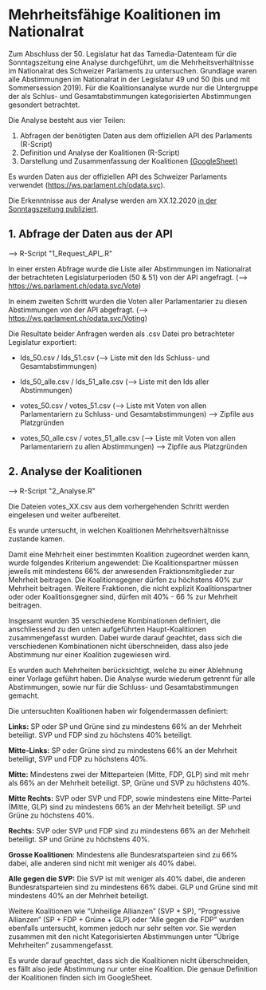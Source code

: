 # Mehrheitsfähige Koalitionen im Nationalrat
Zum Abschluss der 50. Legislatur hat das Tamedia-Datenteam für die Sonntagszeitung eine Analyse durchgeführt, um die Mehrheitsverhältnisse im Nationalrat des Schweizer Parlaments zu untersuchen. Grundlage waren alle Abstimmungen im Nationalrat in der Legislatur 49 und 50 (bis und mit Sommersession 2019). Für die Koalitionsanalyse wurde nur die Untergruppe der als Schlus- und Gesamtabstimmungen kategorisierten Abstimmungen gesondert betrachtet.  

Die Analyse besteht aus vier Teilen:

1. Abfragen der benötigten Daten aus dem offiziellen API des Parlaments (R-Script)
2. Definition und Analyse der Koalitionen (R-Script)
3. Darstellung und Zusammenfassung der Koalitionen [(GoogleSheet)](https://docs.google.com/spreadsheets/d/1DUT3gIYoZhuRYYhOSLtZ-6Gr6nIuJQsc37o8aPXWKmU/edit?usp=sharing)

Es wurden Daten aus der offiziellen API des Schweizer Parlaments verwendet (https://ws.parlament.ch/odata.svc).

Die Erkenntnisse aus der Analyse werden am XX.12.2020 [in der Sonntagszeitung publiziert](https://www.tagesanzeiger.ch/sonntagszeitung "Artikel in der Sonntagszeitung").

## 1. Abfrage der Daten aus der API
--> R-Script "1_Request_API_.R"

In einer ersten Abfrage wurde die Liste aller Abstimmungen im Nationalrat der betrachteten Legislaturperioden (50 & 51) von der API angefragt.
(--> https://ws.parlament.ch/odata.svc/Vote)

In einem zweiten Schritt wurden die Voten aller Parlamentarier zu diesen Abstimmungen von der API abgefragt.
(--> https://ws.parlament.ch/odata.svc/Voting)

Die Resultate beider Anfragen werden als .csv Datei pro betrachteter Legislatur exportiert:
- Ids_50.csv / Ids_51.csv  (--> Liste mit den Ids Schluss- und Gesamtabstimmungen)
- Ids_50_alle.csv / Ids_51_alle.csv  (--> Liste mit den Ids aller Abstimmungen)

- votes_50.csv / votes_51.csv  (--> Liste mit Voten von allen Parlamentariern zu Schluss- und Gesamtabstimmungen) --> Zipfile aus Platzgründen
- votes_50_alle.csv / votes_51_alle.csv  (--> Liste mit Voten von allen Parlamentariern zu allen Abstimmungen) --> Zipfile aus Platzgründen

## 2. Analyse der Koalitionen
--> R-Script "2_Analyse.R"

Die Dateien votes_XX.csv aus dem vorhergehenden Schritt werden eingelesen und weiter aufbereitet.

Es wurde untersucht, in welchen Koalitionen Mehrheitsverhältnisse zustande kamen.

Damit eine Mehrheit einer bestimmten Koalition zugeordnet werden kann, wurde folgendes Kriterium angewendet: Die Koalitionspartner müssen jeweils mit mindestens 66% der anwesenden Fraktionsmitglieder zur Mehrheit beitragen. Die Koalitionsgegner dürfen zu höchstens 40% zur Mehrheit beitragen. Weitere Fraktionen, die nicht explizit Koalitionspartner oder oder Koalitionsgegner sind, dürfen mit 40% - 66 % zur Mehrheit beitragen.

Insgesamt wurden 35 verschiedene Kombinationen definiert, die anschliessend zu den unten aufgeführten Haupt-Koalitionen zusammengefasst wurden. Dabei wurde darauf geachtet, dass sich die verschiedenen Kombinationen nicht überschneiden, dass also jede Abstimmung nur einer Koalition zugewiesen wird.

Es wurden auch Mehrheiten berücksichtigt, welche zu einer Ablehnung einer Vorlage geführt haben. Die Analyse wurde wiederum getrennt für alle Abstimmungen, sowie nur für die Schluss- und Gesamtabstimmungen gemacht.

Die untersuchten Koalitionen haben wir folgendermassen definiert:

**Links:** SP oder SP und Grüne sind zu mindestens 66% an der Mehrheit beteiligt. SVP und FDP sind zu höchstens 40% beteiligt.

**Mitte-Links:** SP oder Grüne sind zu mindestens 66% an der Mehrheit beteiligt, SVP und FDP zu höchstens 40%.

**Mitte:** Mindestens zwei der Mitteparteien (Mitte, FDP, GLP) sind mit mehr als 66% an der Mehrheit beteiligt. SP, Grüne und SVP zu höchstens 40%.

**Mitte Rechts:** SVP oder SVP und FDP, sowie mindestens eine Mitte-Partei (Mitte, GLP) sind zu mindestens 66% an der Mehrheit beteiligt. SP und Grüne zu höchstens 40%.

**Rechts:** SVP oder SVP und FDP sind zu mindestens 66% an der Mehrheit beteiligt. SP und Grüne zu höchstens 40%.

**Grosse Koalitionen**: Mindestens alle Bundesratsparteien sind zu 66% dabei, alle anderen sind nicht mit weniger als 40% dabei.

**Alle gegen die SVP:** Die SVP ist mit weniger als 40% dabei, die anderen Bundesratsparteien sind zu mindestens 66% dabei. GLP und Grüne sind mit mindestens 40% an der Mehrheit beteiligt.

Weitere Koalitionen wie “Unheilige Allianzen” (SVP + SP), “Progressive Allianzen” (SP + FDP + Grüne + GLP) oder “Alle gegen die FDP” wurden ebenfalls untersucht, kommen jedoch nur sehr selten vor. Sie werden zusammen mit den nicht Kategorisierten Abstimmungen unter “Übrige Mehrheiten” zusammengefasst.

Es wurde darauf geachtet, dass sich die Koalitionen nicht überschneiden, es fällt also jede Abstimmung nur unter eine Koalition. Die genaue Definition der Koalitionen finden sich im GoogleSheet.
